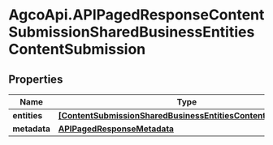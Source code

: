 # AgcoApi.APIPagedResponseContentSubmissionSharedBusinessEntitiesContentSubmission

## Properties

Name | Type | Description | Notes
------------ | ------------- | ------------- | -------------
**entities** | [**[ContentSubmissionSharedBusinessEntitiesContentSubmission]**](ContentSubmissionSharedBusinessEntitiesContentSubmission.md) |  | [readonly] 
**metadata** | [**APIPagedResponseMetadata**](APIPagedResponseMetadata.md) |  | 


